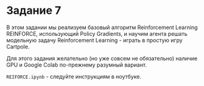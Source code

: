 # Задание 7

В этом задании мы реализуем базовый алгоритм Reinforcement Learning REINFORCE, использующий Policy Gradients, и научим агента решать модельную задачу Reinforcement Learning - играть в простую игру Cartpole.

Для этого задания желательно (но уже совсем не обязательно) наличие GPU и Google Colab по-прежнему разумный вариант.

`REIFORCE.ipynb` - следуйте инструкциям в ноутбуке.
